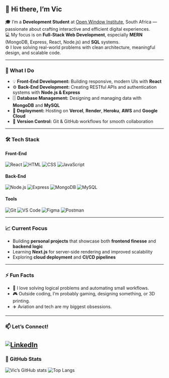 ## 👋 Hi there, I’m Vic

🎓 I’m a **Development Student** at [Open Window Institute](https://www.openwindow.co.za/), South Africa — passionate about crafting interactive and efficient digital experiences.  
💻 My focus is on **Full-Stack Web Development**, especially **MERN** (MongoDB, Express, React, Node.js) and **SQL** systems.  
⚙️ I love solving real-world problems with clean architecture, meaningful design, and scalable code.

---

### 🧠 What I Do
- 💡 **Front-End Development:** Building responsive, modern UIs with **React**  
- ⚙️ **Back-End Development:** Creating RESTful APIs and authentication systems with **Node.js & Express**  
- 🗄️ **Database Management:** Designing and managing data with **MongoDB** and **MySQL**  
- 🚀 **Deployment:** Hosting on **Vercel**, **Render**, **Heroku**, **AWS** and **Google Cloud**  
- 🧩 **Version Control:** Git & GitHub workflows for smooth collaboration

---

### 🛠️ Tech Stack
#### Front-End
![React](https://img.shields.io/badge/React-20232A?style=for-the-badge&logo=react&logoColor=61DAFB)
![HTML](https://img.shields.io/badge/HTML5-E34F26?style=for-the-badge&logo=html5&logoColor=white)
![CSS](https://img.shields.io/badge/CSS3-1572B6?style=for-the-badge&logo=css3&logoColor=white)
![JavaScript](https://img.shields.io/badge/JavaScript-F7E017?style=for-the-badge&logo=javascript&logoColor=black)

#### Back-End
![Node.js](https://img.shields.io/badge/Node.js-3C873A?style=for-the-badge&logo=node.js&logoColor=white)
![Express](https://img.shields.io/badge/Express.js-404D59?style=for-the-badge)
![MongoDB](https://img.shields.io/badge/MongoDB-4EA94B?style=for-the-badge&logo=mongodb&logoColor=white)
![MySQL](https://img.shields.io/badge/MySQL-00758F?style=for-the-badge&logo=mysql&logoColor=white)

#### Tools
![Git](https://img.shields.io/badge/Git-F05032?style=for-the-badge&logo=git&logoColor=white)
![VS Code](https://img.shields.io/badge/VS_Code-0078D4?style=for-the-badge&logo=visual-studio-code&logoColor=white)
![Figma](https://img.shields.io/badge/Figma-333333?style=for-the-badge&logo=figma&logoColor=F24E1E)
![Postman](https://img.shields.io/badge/Postman-FF6C37?style=for-the-badge&logo=postman&logoColor=white)

---

### 📈 Current Focus
- Building **personal projects** that showcase both **frontend finesse** and **backend logic**
- Learning **Next.js** for server-side rendering and improved scalability  
- Exploring **cloud deployment** and **CI/CD pipelines**

---

### ⚡ Fun Facts
- 🧩 I love solving logical problems and automating small workflows.  
- 🎮 Outside coding, I’m probably gaming, designing something, or 3D printing.  
- ✈️ Aviation and tech are my biggest obsessions.

---

### 📫 Let’s Connect!
[![LinkedIn](https://img.shields.io/badge/LinkedIn-0077B5?style=for-the-badge&logo=linkedin&logoColor=white)](www.linkedin.com/in/victor-du-preez-47475a321)
---

### 🧩 GitHub Stats
![Vic’s GitHub stats](https://github-readme-stats.vercel.app/api?username=victordupreez0&show_icons=true&theme=tokyonight)
![Top Langs](https://github-readme-stats.vercel.app/api/top-langs/?username=victordupreez0&layout=compact&theme=tokyonight)
